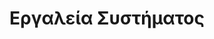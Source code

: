---
layout: timeline
title: Εργαλεία Συστήματος
image_url: /microsoft_office_word.png
caption: Τα εργαλεία συστήματος βοηθούν τον χρήστη να δημιουργεί και να επεξεργάζεται αρχεία , εικόνες και γραφήματα σε ένα γραφικό περιβάλλον εύκολο για τον χρήστη με στόχο την βέλτιστη λύση καθημερινών αλλά και επαγγελματικών λειτουργιών. Σε πολλές περιπτώσεις το σύστημα συνοδεύεται από δικιά του σουίτα εργαλείων και άλλα εργαλεία χρειάζονται αγόρα. 
events:
  - vision
  - microsoft_office_word
---